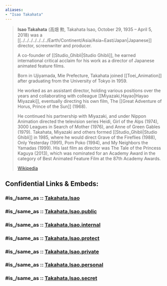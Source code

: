 ```yaml
---
aliases:
- "Isao Takahata"
---
```


> **Isao Takahata** (高畑 勲, Takahata Isao, October 29, 1935 – April 5, 2018) 
> was a [[../../../../../../../Earth/Continent/Asia/Asia~East/Japan|Japanese]] director, screenwriter and producer. 
> 
> A co-founder of [[Studio_Ghibli|Studio Ghibli]], he earned international critical acclaim 
> for his work as a director of Japanese animated feature films. 
> 
> Born in Ujiyamada, Mie Prefecture, Takahata joined [[Toei_Animation]] 
> after graduating from the University of Tokyo in 1959. 
> 
> He worked as an assistant director, holding various positions over the years 
> and collaborating with colleague [[Miyazaki,Hayao|Hayao Miyazaki]], eventually directing his own film, 
> The [[Great Adventure of Horus, Prince of the Sun]] (1968). 
> 
> He continued his partnership with Miyazaki, and under Nippon Animation directed the television series Heidi, Girl of the Alps (1974), 3000 Leagues in Search of Mother (1976), and Anne of Green Gables (1979). Takahata, Miyazaki and others formed [[Studio_Ghibli|Studio Ghibli]] in 1985, where he would direct Grave of the Fireflies (1988), Only Yesterday (1991), Pom Poko (1994), and My Neighbors the Yamadas (1999). His last film as director was The Tale of the Princess Kaguya (2013), which was nominated for an Academy Award in the category of Best Animated Feature Film at the 87th Academy Awards.
>
> [Wikipedia](https://en.wikipedia.org/wiki/Isao%20Takahata)


## Confidential Links & Embeds: 

### #is_/same_as :: [Takahata,Isao](/_Standards/Society/Communication/Media/Movie/Movie-Genre/Animation/Anime/Takahata,Isao.md) 

### #is_/same_as :: [Takahata,Isao.public](/_public/Society/Communication/Media/Movie/Movie-Genre/Animation/Anime/Takahata,Isao.public.md) 

### #is_/same_as :: [Takahata,Isao.internal](/_internal/Society/Communication/Media/Movie/Movie-Genre/Animation/Anime/Takahata,Isao.internal.md) 

### #is_/same_as :: [Takahata,Isao.protect](/_protect/Society/Communication/Media/Movie/Movie-Genre/Animation/Anime/Takahata,Isao.protect.md) 

### #is_/same_as :: [Takahata,Isao.private](/_private/Society/Communication/Media/Movie/Movie-Genre/Animation/Anime/Takahata,Isao.private.md) 

### #is_/same_as :: [Takahata,Isao.personal](/_personal/Society/Communication/Media/Movie/Movie-Genre/Animation/Anime/Takahata,Isao.personal.md) 

### #is_/same_as :: [Takahata,Isao.secret](/_secret/Society/Communication/Media/Movie/Movie-Genre/Animation/Anime/Takahata,Isao.secret.md)

